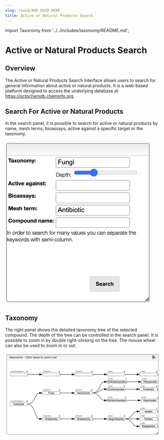 ```yaml
---
slug: /uuid/ADD_UUID_HERE
title: Active or Natural Products Search
---
```


import Taxonomy from '../../includes/taxonomy/README.md';

# Active or Natural Products Search

## Overview

The Active or Natural Products Search Interface allows users to search for general information about active or natural products. It is a web-based platform designed to access the underlying database at https://octochemdb.cheminfo.org.


## Search For Active or Natural Products

In the search panel, it is possible to search for active or natural products by name, mesh terms, bioassays, active against a specific target or the taxonomy.

![images/search_panel.png](images/search_panel.png)

<Taxonomy/>

## Taxonomy
The right panel shows the detailed taxonomy tree of the selected compound. The depth of the tree can be controlled in the search panel. It is possible to zoom in by double right-clicking on the tree. The mouse wheel can also be used to zoom in or out.

![](images/taxonomy_tree.png)